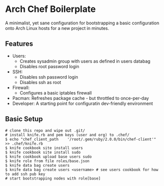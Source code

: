 Arch Chef Boilerplate
===============
A minimalist, yet sane configuration for bootstrapping a basic configuration onto Arch Linux hosts for a new project in minutes.


Features
-------------
  
- Users:
  - Creates sysadmin group with users as defined in users databag
  - Disables root password login
- SSH:
  - Disables ssh password login
  - Disables ssh as root
- Firewall:
  - Configures a basic iptables firewall
- Pacman: Refreshes package cache - but throttled to once-per-day
- Developer: A starting point for configuratin dev-friendly environment


Basic Setup
-----------

    # clone this repo and wipe out .git/
    # install knife.rb and pem keys (user and org) to .chef/
    $ echo "chef_client_path	'/root/.gem/ruby/2.0.0/bin/chef-client'" >> .chef/knife.rb
    $ knife cookbook site install users
    $ knife cookbook site install sudo
    $ knife cookbook upload base users sudo
    $ knife role from file roles/base.json
    $ knife data bag create users
    $ knife data bag create users <username> # see users cookbook for how to add ssh pub key
    # start bootstrapping nodes with role[base]
